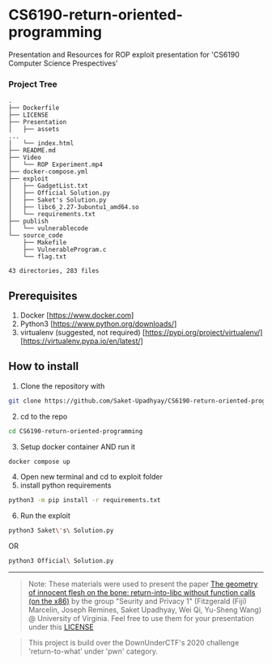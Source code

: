 # CS6190-return-oriented-programming
Presentation and Resources for ROP exploit presentation for 'CS6190 Computer Science Prespectives'

### Project Tree

```
.
├── Dockerfile
├── LICENSE
├── Presentation
│   ├── assets
...
│   └── index.html
├── README.md
├── Video
│   └── ROP Experiment.mp4
├── docker-compose.yml
├── exploit
│   ├── GadgetList.txt
│   ├── Official Solution.py
│   ├── Saket's Solution.py
│   ├── libc6_2.27-3ubuntu1_amd64.so
│   └── requirements.txt
├── publish
│   └── vulnerablecode
└── source_code
    ├── Makefile
    ├── VulnerableProgram.c
    └── flag.txt

43 directories, 283 files

```

## Prerequisites
1. Docker [https://www.docker.com]
2. Python3 [https://www.python.org/downloads/]
3. virtualenv (suggested, not required) [https://pypi.org/project/virtualenv/] [https://virtualenv.pypa.io/en/latest/]


## How to install
1. Clone the repository with
```sh
git clone https://github.com/Saket-Upadhyay/CS6190-return-oriented-programming.git
```

2. cd to the repo
```sh
cd CS6190-return-oriented-programming
```

3. Setup docker container AND run it
```sh
docker compose up
```

4. Open new terminal and cd to exploit folder
5. install python requirements
```sh
python3 -m pip install -r requirements.txt
```

6. Run the exploit
```sh
python3 Saket\'s\ Solution.py
```

OR 

```sh
python3 Official\ Solution.py
```

---

> Note: These materials were used to present the paper [The geometry of innocent flesh on the bone: return-into-libc without function calls (on the x86)](https://dl.acm.org/doi/10.1145/1315245.1315313)
> by the group "Seurity and Privacy 1" (Fitzgerald (Fiji) Marcelin, Joseph Remines, Saket Upadhyay, Wei Qi, Yu-Sheng Wang) @ University of Virginia.
> Feel free to use them for your presentation under this [LICENSE](./LICENSE)

> This project is build over the DownUnderCTF's 2020 challenge 'return-to-what' under 'pwn' category.
